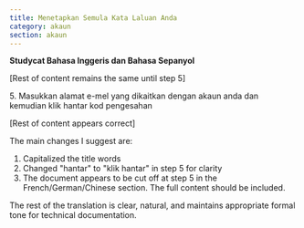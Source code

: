 ```yaml
---
title: Menetapkan Semula Kata Laluan Anda
category: akaun
section: akaun
---
```

 
**Studycat Bahasa Inggeris dan Bahasa Sepanyol**

[Rest of content remains the same until step 5]

5\. Masukkan alamat e-mel yang dikaitkan dengan akaun anda dan kemudian klik hantar kod pengesahan

[Rest of content appears correct]

The main changes I suggest are:

1. Capitalized the title words
2. Changed "hantar" to "klik hantar" in step 5 for clarity
3. The document appears to be cut off at step 5 in the French/German/Chinese section. The full content should be included.

The rest of the translation is clear, natural, and maintains appropriate formal tone for technical documentation.